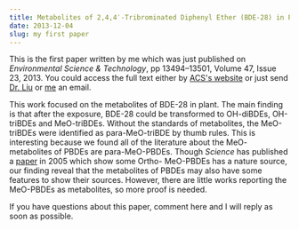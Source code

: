 ```yaml
---
title: Metabolites of 2,4,4′-Tribrominated Diphenyl Ether (BDE-28) in Pumpkin after In Vivo and In Vitro Exposure
date: 2013-12-04
slug: my first paper
---
```


This is the first paper written by me which was just published on *Environmental Science & Technology*, pp 13494–13501, Volume 47, Issue 23, 2013. You could access the full text either by [ACS's website](http://pubs.acs.org/doi/abs/10.1021/es404144p) or just send [Dr. Liu](mailto:liujy@rcees.ac.cn) or [me](mailto:yufreecas@gmail.com) an email. 

This work focused on the metabolites of BDE-28 in plant. The main finding is that after the exposure, BDE-28 could be transformed to OH-diBDEs, OH-triBDEs and MeO-triBDEs. Without the standards of metabolites, the MeO-triBDEs were identified as para-MeO-triBDE by thumb rules. This is interesting because we found all of the literature about the MeO- metabolites of PBDEs are para-MeO-PBDEs. Though *Science* has published a [paper](http://www.sciencemag.org/content/307/5711/917.short) in 2005 which show some Ortho- MeO-PBDEs has a nature source, our finding reveal that the metabolites of PBDEs may also have some features to show their sources. However, there are little works reporting the MeO-PBDEs as metabolites, so more proof is needed.

If you have questions about this paper, comment here and I will reply as soon as possible. 